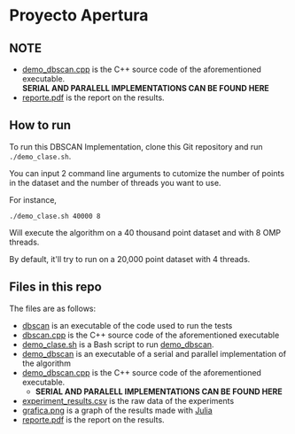# Proyecto Apertura

## NOTE
+ [demo_dbscan.cpp](demo_dbscan.cpp) is the C++ source code of the aforementioned executable.  
**SERIAL AND PARALELL IMPLEMENTATIONS CAN BE FOUND HERE**  
+ [reporte.pdf](reporte.pdf) is the report on the results.
## How to run
To run this DBSCAN Implementation, clone this Git repository and run `./demo_clase.sh`.

You can input 2 command line arguments to cutomize the number of points in the dataset and the number of threads you want to use.

For instance,

```shell
./demo_clase.sh 40000 8
```
Will execute the algorithm on a 40 thousand point dataset and with 8 OMP threads.

By default, it'll try to run on a 20,000 point dataset with 4 threads.

## Files in this repo

The files are as follows:

+ [dbscan](dbscan) is an executable of the code used to run the tests
+ [dbscan.cpp](dbscan.cpp) is the C++ source code of the aforementioned executable
+ [demo_clase.sh](demo_clase.sh) is a Bash script to run [demo_dbscan](demo_dbscan).
+ [demo_dbscan](demo_dbscan) is an executable of a serial and parallel implementation of the algorithm
+ [demo_dbscan.cpp](demo_dbscan.cpp) is the C++ source code of the aforementioned executable. 
  + **SERIAL AND PARALELL IMPLEMENTATIONS CAN BE FOUND HERE**
+ [experiment_results.csv](experiment_results.csv) is the raw data of the experiments
+ [grafica.png](grafica.png) is a graph of the results made with [Julia](https://julialang.org/)
+ [reporte.pdf](reporte.pdf) is the report on the results.
